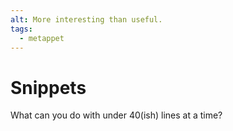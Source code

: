```yaml
---
alt: More interesting than useful.
tags: 
  - metappet
---
```


# Snippets

What can you do with under 40(ish) lines at a time?
